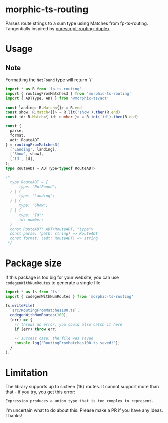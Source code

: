 # morphic-ts-routing

Parses route strings to a sum type using Matches from fp-ts-routing. Tangentially inspired by [purescript-routing-duplex](https://github.com/natefaubion/purescript-routing-duplex)

# Usage

## Note

Formatting the `NotFound` type will return '/'

```ts
import * as R from 'fp-ts-routing'
import { routingFromMatches3 } from 'morphic-ts-routing'
import { ADTType, ADT } from '@morphic-ts/adt'

const landing: R.Match<{}> = R.end
const show: R.Match<{}> = R.lit('show').then(R.end)
const id: R.Match<{ id: number }> = R.int('id').then(R.end)

const {
  parse,
  format,
  adt: RouteADT
} = routingFromMatches3(
  ['Landing', landing],
  ['Show', show],
  ['Id', id],
);
type RouteADT = ADTType<typeof RouteADT>

/*
  type RouteADT = {
      type: "NotFound";
  } | {
      type: "Landing";
  } | {
      type: "Show";
  } | {
      type: "Id";
      id: number;
  }
  const RouteADT: ADT<RouteADT, "type">
  const parse: (path: string) => RouteADT
  const format: (adt: RouteADT) => string
 */

```

# Package size

If this package is too big for your website, you can use `codegenWithNumRoutes` to generate a single file

```ts
import * as fs from 'fs'
import { codegenWithNumRoutes } from 'morphic-ts-routing'

fs.writeFile(
  `src/RoutingFromMatches100.ts`,
  codegenWithNumRoutes(100),
  (err) => {
    // throws an error, you could also catch it here
    if (err) throw err;

    // success case, the file was saved
    console.log('RoutingFromMatches100.ts saved!');
  }
);
```

# Limitation

The library supports up to sixteen (16) routes. It cannot support more than that - if you try, you get this error:

```
Expression produces a union type that is too complex to represent.
```

I'm uncertain what to do about this. Please make a PR if you have any ideas. Thanks!